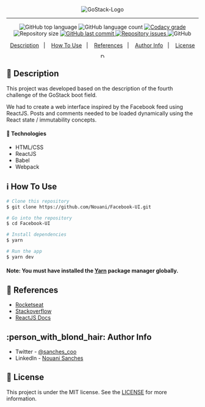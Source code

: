 <p align="center">
  <img alt="GoStack-Logo" src="https://user-images.githubusercontent.com/49238044/73220817-11c32180-413e-11ea-904e-6310ebb8c77a.png"/>
</p>

---

<p align="center">
  <img alt="GitHub top language" src="https://img.shields.io/github/languages/top/Nouani/Facebook-UI.svg">

  <img alt="GitHub language count" src="https://img.shields.io/github/languages/count/Nouani/Facebook-UI.svg">

  <a href="https://www.codacy.com/app/Nouani/Facebook-UI?utm_source=github.com&amp;utm_medium=referral&amp;utm_content=Nouani/Facebook-UI&amp;utm_campaign=Badge_Grade">
    <img alt="Codacy grade" src="https://img.shields.io/codacy/grade/1b577a07dda843aba09f4bc55d1af8fc.svg">
  </a>

  <img alt="Repository size" src="https://img.shields.io/github/repo-size/Nouani/Facebook-UI.svg">
  <a href="https://github.com/Nouani/GoStack-FourthChallenge/commits/master">
    <img alt="GitHub last commit" src="https://img.shields.io/github/last-commit/Nouani/Facebook-UI.svg">
  </a>

  <a href="https://github.com/Nouani/Facebook-UI/issues">
    <img alt="Repository issues" src="https://img.shields.io/github/issues/Nouani/Facebook-UI.svg">
  </a>

  <img alt="GitHub" src="https://img.shields.io/github/license/Nouani/Facebook-UI.svg">
</p>


<p align="center">
  <a href="#page_with_curl-description">Description</a>&nbsp;&nbsp;&nbsp;|&nbsp;&nbsp;&nbsp;
  <a href="#information_source-how-to-use">How To Use</a>&nbsp;&nbsp;&nbsp;|&nbsp;&nbsp;&nbsp;
  <a href="#blue_book-references">References</a>&nbsp;&nbsp;&nbsp;|&nbsp;&nbsp;&nbsp;
  <a href="#person_with_blond_hair-author-info">Author Info</a>&nbsp;&nbsp;&nbsp;|&nbsp;&nbsp;&nbsp;
  <a href="#memo-license">License</a>
</p>

<p align="center">
  <img alt="Demo" src="https://user-images.githubusercontent.com/49238044/73958335-8d636200-48e6-11ea-804a-c2485bf4158c.jpg"
  style="height: 10px;"/>
</p>

## :page_with_curl: Description

This project was developed based on the description of the fourth challenge of the GoStack boot field.

We had to create a web interface inspired by the Facebook feed using ReactJS. Posts and comments needed to be loaded dynamically using the React state / immutability concepts.

#### :rocket: Technologies

- HTML/CSS
- ReactJS
- Babel
- Webpack

## :information_source: How To Use

```bash
# Clone this repository
$ git clone https://github.com/Nouani/Facebook-UI.git

# Go into the repository
$ cd Facebook-UI

# Install dependencies
$ yarn

# Run the app
$ yarn dev
```

#### Note: You must have installed the [Yarn](https://yarnpkg.com/) package manager globally.

## :blue_book: References

- [Rocketseat](https://docs.rocketseat.dev/)
- [Stackoverflow](https://stackoverflow.com/)
- [ReactJS Docs](https://reactjs.org/)

## :person_with_blond_hair: Author Info

- Twitter - [@sanches_coo](https://twitter.com/sanches_coo)
- LinkedIn - [Nouani Sanches](https://www.linkedin.com/in/nouani-sanches-a8b39419b/m)

## :memo: License
This project is under the MIT license. See the [LICENSE](https://github.com/Nouani/GoStack-FourthChallenge/blob/master/LICENSE) for more information.
